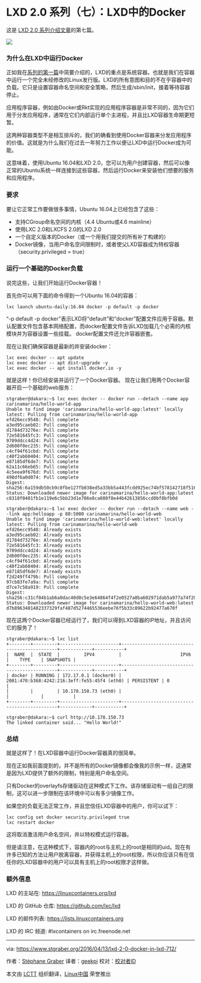 LXD 2.0 系列（七）：LXD中的Docker
======================================

这是 [LXD 2.0 系列介绍文章][0]的第七篇。

![](https://linuxcontainers.org/static/img/containers.png)

### 为什么在LXD中运行Docker

正如我在[系列的第一篇][1]中简要介绍的，LXD的重点是系统容器。也就是我们在容器中运行一个完全未经修改的Linux发行版。LXD的所有意图和目的不在乎容器中的负载。它只是设置容器命名空间和安全策略，然后生成/sbin/init，接着等待容器停止。

应用程序容器，例如由Docker或Rkt实现的应用程序容器是非常不同的，因为它们用于分发应用程序，通常在它们内部运行单个主进程，并且比LXD容器生命期更短暂。

这两种容器类型不是相互排斥的，我们的确看到使用Docker容器来分发应用程序的价值。这就是为什么我们在过去一年努力工作以便让LXD中运行Docker成为可能。

这意味着，使用Ubuntu 16.04和LXD 2.0，您可以为用户创建容器，然后可以像正常的Ubuntu系统一样连接到这些容器，然后运行Docker来安装他们想要的服务和应用程序。

### 要求

要让它正常工作要做很多事情，Ubuntu 16.04上已经包含了这些：

- 支持CGroup命名空间的内核（4.4 Ubuntu或4.6 mainline）
- 使用LXC 2.0和LXCFS 2.0的LXD 2.0
- 一个自定义版本的Docker（或一个用我们提交的所有补丁构建的）
- Docker镜像，当用户命名空间限制时，或者使父LXD容器成为特权容器（security.privileged = true）

### 运行一个基础的Docker负载

说完这些，让我们开始运行Docker容器！

首先你可以用下面的命令得到一个Ubuntu 16.04的容器：

```
lxc launch ubuntu-daily:16.04 docker -p default -p docker
```

“-p default -p docker”表示LXD将“default”和“docker”配置文件应用于容器。默认配置文件包含基本网络配置，而docker配置文件告诉LXD加载几个必需的内核模块并为容器设置一些挂载。 docker配置文件还允许容器嵌套。

现在让我们确保容器是最新的并安装docker：

```
lxc exec docker -- apt update
lxc exec docker -- apt dist-upgrade -y
lxc exec docker -- apt install docker.io -y
```

就是这样！你已经安装并运行了一个Docker容器。
现在让我们用两个Docker容器开启一个基础的web服务：

```
stgraber@dakara:~$ lxc exec docker -- docker run --detach --name app carinamarina/hello-world-app
Unable to find image 'carinamarina/hello-world-app:latest' locally
latest: Pulling from carinamarina/hello-world-app
efd26ecc9548: Pull complete 
a3ed95caeb02: Pull complete 
d1784d73276e: Pull complete 
72e581645fc3: Pull complete 
9709ddcc4d24: Pull complete 
2d600f0ec235: Pull complete 
c4cf94f61cbd: Pull complete 
c40f2ab60404: Pull complete 
e87185df6de7: Pull complete 
62a11c66eb65: Pull complete 
4c5eea9f676d: Pull complete 
498df6a0d074: Pull complete 
Digest: sha256:6a159db50cb9c0fbe127fb038ed5a33bb5a443fcdd925ec74bf578142718f516
Status: Downloaded newer image for carinamarina/hello-world-app:latest
c8318f0401fb1e119e6c5bb23d1e706e8ca080f8e44b42613856ccd0bf8bfb0d

stgraber@dakara:~$ lxc exec docker -- docker run --detach --name web --link app:helloapp -p 80:5000 carinamarina/hello-world-web
Unable to find image 'carinamarina/hello-world-web:latest' locally
latest: Pulling from carinamarina/hello-world-web
efd26ecc9548: Already exists 
a3ed95caeb02: Already exists 
d1784d73276e: Already exists 
72e581645fc3: Already exists 
9709ddcc4d24: Already exists 
2d600f0ec235: Already exists 
c4cf94f61cbd: Already exists 
c40f2ab60404: Already exists 
e87185df6de7: Already exists 
f2d249ff479b: Pull complete 
97cb83fe7a9a: Pull complete 
d7ce7c58a919: Pull complete 
Digest: sha256:c31cf04b1ab6a0dac40d0c5e3e64864f4f2e0527a8ba602971dab5a977a74f20
Status: Downloaded newer image for carinamarina/hello-world-web:latest
d7b8963401482337329faf487d5274465536eebe76f5b33c89622b92477a670f
```

现在这两个Docker容器已经运行了，我们可以得到LXD容器的IP地址，并且访问它的服务了！

```
stgraber@dakara:~$ lxc list
+--------+---------+----------------------+----------------------------------------------+------------+-----------+
|  NAME  |  STATE  |         IPV4         |                      IPV6                    |    TYPE    | SNAPSHOTS |
+--------+---------+----------------------+----------------------------------------------+------------+-----------+
| docker | RUNNING | 172.17.0.1 (docker0) | 2001:470:b368:4242:216:3eff:fe55:45f4 (eth0) | PERSISTENT | 0         |
|        |         | 10.178.150.73 (eth0) |                                              |            |           |
+--------+---------+----------------------+----------------------------------------------+------------+-----------+

stgraber@dakara:~$ curl http://10.178.150.73
The linked container said... "Hello World!"
```

### 总结

就是这样了！在LXD容器中运行Docker容器真的很简单。

现在正如我前面提到的，并不是所有的Docker镜像都会像我的示例一样，这通常是因为LXD提供了额外的限制，特别是用户命名空间。

只有Docker的overlayfs存储驱动在这种模式下工作。该存储驱动有一组自己的限制，这可以进一步限制在该环境中可以有多少镜像工作。

如果您的负载无法正常工作，并且您信任LXD容器中的用户，你可以试下：

```
lxc config set docker security.privileged true
lxc restart docker
```

这将取消激活用户命名空间，并以特权模式运行容器。

但是请注意，在这种模式下，容器内的root与主机上的root是相同的uid。现在有许多已知的方法让用户脱离容器，并获得主机上的root权限，所以你应该只有在信任你的LXD容器中的用户可以具有主机上的root权限才这样做。

### 额外信息

LXD 的主站在: <https://linuxcontainers.org/lxd>

LXD 的 GitHub 仓库: <https://github.com/lxc/lxd>

LXD 的邮件列表: <https://lists.linuxcontainers.org>

LXD 的 IRC 频道: #lxcontainers on irc.freenode.net


--------------------------------------------------------------------------------

via: https://www.stgraber.org/2016/04/13/lxd-2-0-docker-in-lxd-712/

作者：[Stéphane Graber][a]
译者：[geekpi](https://github.com/geekpi)
校对：[校对者ID](https://github.com/校对者ID)

本文由 [LCTT](https://github.com/LCTT/TranslateProject) 组织翻译，[Linux中国](https://linux.cn/) 荣誉推出

[a]: https://www.stgraber.org/author/stgraber/
[0]: https://www.stgraber.org/2016/03/11/lxd-2-0-blog-post-series-012/
[1]: https://www.stgraber.org/2016/03/11/lxd-2-0-introduction-to-lxd-112/
[2]: https://linuxcontainers.org/lxd/try-it/
